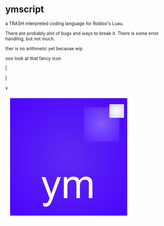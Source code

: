 # ymscript
a TRASH interpreted coding language for Roblox's Luau.

There are probably alot of bugs and ways to break it.
There is some error handling, but not much.

ther is no arithmetic yet because wip

ooo look at that fancy icon

|

|

v

![yo](ymlogo.png)
